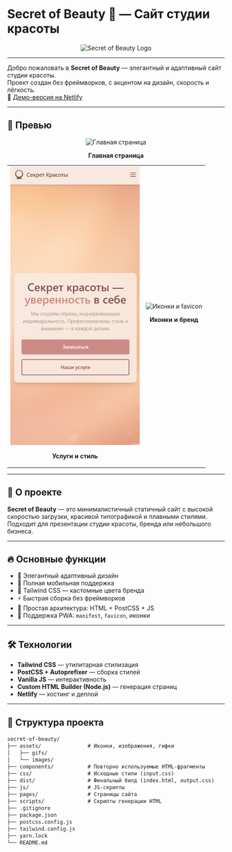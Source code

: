 # Secret of Beauty 💄 — Сайт студии красоты

<div align="center">
  <img src="./assets/images/favicon-96x96.png" alt="Secret of Beauty Logo" width="200" />
</div>

---

Добро пожаловать в **Secret of Beauty** — элегантный и адаптивный сайт студии красоты.  
Проект создан без фреймворков, с акцентом на дизайн, скорость и лёгкость.  
🔗 [Демо-версия на Netlify](https://secret-of-beauty.netlify.app)

---

## 🎥 Превью

<div align="center">
  <img src="./assets/gifs/secret-of-beauty1.gif" alt="Главная страница" width="600" />
  <p><strong>Главная страница</strong></p>
</div>

<table align="center">
  <tr>
    <td align="center">
      <img src="./assets/gifs/secret-of-beauty2.gif" alt="Услуги и стиль" width="300" />
      <p><strong>Услуги и стиль</strong></p>
    </td>
    <td align="center">
      <img src="./assets/images/apple-touch-icon.png" alt="Иконки и favicon" width="300" />
      <p><strong>Иконки и бренд</strong></p>
    </td>
  </tr>
</table>

---

## 🚀 О проекте

**Secret of Beauty** — это минималистичный статичный сайт с высокой скоростью загрузки, красивой типографикой и плавными стилями.  
Подходит для презентации студии красоты, бренда или небольшого бизнеса.

---

## 🔥 Основные функции

- 🎨 Элегантный адаптивный дизайн
- 📱 Полная мобильная поддержка
- 🌈 Tailwind CSS — кастомные цвета бренда
- ⚡ Быстрая сборка без фреймворков
- 🧠 Простая архитектура: HTML + PostCSS + JS
- 🔗 Поддержка PWA: `manifest`, `favicon`, иконки

---

## 🛠️ Технологии

- **Tailwind CSS** — утилитарная стилизация
- **PostCSS + Autoprefixer** — сборка стилей
- **Vanilla JS** — интерактивность
- **Custom HTML Builder (Node.js)** — генерация страниц
- **Netlify** — хостинг и деплой

---

## 📂 Структура проекта

```text
secret-of-beauty/
├── assets/               # Иконки, изображения, гифки
│   ├── gifs/
│   └── images/
├── components/           # Повторно используемые HTML-фрагменты
├── css/                  # Исходные стили (input.css)
├── dist/                 # Финальный билд (index.html, output.css)
├── js/                   # JS-скрипты
├── pages/                # Страницы сайта
├── scripts/              # Скрипты генерации HTML
├── .gitignore
├── package.json
├── postcss.config.js
├── tailwind.config.js
├── yarn.lock
└── README.md
